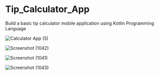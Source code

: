 # Tip_Calculator_App
Build a basic tip calculator mobile application using Kotlin Programming Language



![Calculator App (5)](https://user-images.githubusercontent.com/99383107/222916966-8b4fa20f-bcbb-4d79-aa18-818a378eb180.png)

![Screenshot (1042)](https://user-images.githubusercontent.com/99383107/222916979-b1986ef5-b1ec-4359-971e-449ec798443a.png)

![Screenshot (1041)](https://user-images.githubusercontent.com/99383107/222916990-51aa7721-6546-4e9d-b83d-2c1c236ae436.png)

![Screenshot (1043)](https://user-images.githubusercontent.com/99383107/222916975-35e7a4fa-689a-4fb4-821a-61853961cb59.png)
